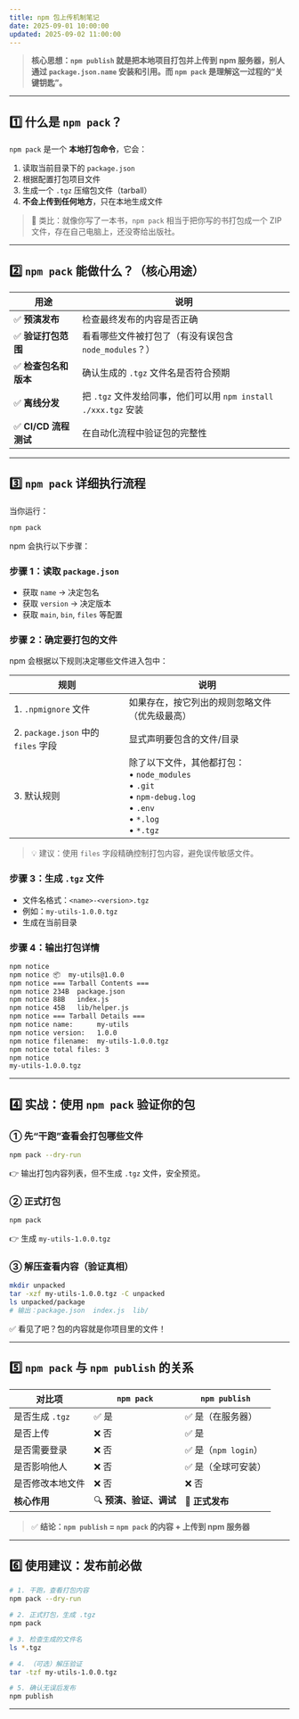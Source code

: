```yaml
---
title: npm 包上传机制笔记
date: 2025-09-01 10:00:00
updated: 2025-09-02 11:00:00
---
```

> **核心思想：`npm publish` 就是把本地项目打包并上传到 npm 服务器，别人通过 `package.json.name` 安装和引用。而 `npm pack` 是理解这一过程的“关键钥匙”。**

---

## 1️⃣ 什么是 `npm pack`？

`npm pack` 是一个 **本地打包命令**，它会：

1. 读取当前目录下的 `package.json`
2. 根据配置打包项目文件
3. 生成一个 `.tgz` 压缩包文件（tarball）
4. **不会上传到任何地方**，只在本地生成文件

> 🔧 类比：就像你写了一本书，`npm pack` 相当于把你写的书打包成一个 ZIP 文件，存在自己电脑上，还没寄给出版社。

---

## 2️⃣ `npm pack` 能做什么？（核心用途）

| 用途 | 说明 |
|------|------|
| ✅ **预演发布** | 检查最终发布的内容是否正确 |
| ✅ **验证打包范围** | 看看哪些文件被打包了（有没有误包含 `node_modules`？） |
| ✅ **检查包名和版本** | 确认生成的 `.tgz` 文件名是否符合预期 |
| ✅ **离线分发** | 把 `.tgz` 文件发给同事，他们可以用 `npm install ./xxx.tgz` 安装 |
| ✅ **CI/CD 流程测试** | 在自动化流程中验证包的完整性 |

---

## 3️⃣ `npm pack` 详细执行流程

当你运行：

```bash
npm pack
```

npm 会执行以下步骤：

### 步骤 1：读取 `package.json`
- 获取 `name` → 决定包名
- 获取 `version` → 决定版本
- 获取 `main`, `bin`, `files` 等配置

### 步骤 2：确定要打包的文件
npm 会根据以下规则决定哪些文件进入包中：

| 规则 | 说明 |
|------|------|
| 1. `.npmignore` 文件 | 如果存在，按它列出的规则忽略文件（优先级最高） |
| 2. `package.json` 中的 `files` 字段 | 显式声明要包含的文件/目录 |
| 3. 默认规则 | 除了以下文件，其他都打包：<br>• `node_modules`<br>• `.git`<br>• `npm-debug.log`<br>• `.env`<br>• `*.log`<br>• `*.tgz` |

> 💡 建议：使用 `files` 字段精确控制打包内容，避免误传敏感文件。

### 步骤 3：生成 `.tgz` 文件
- 文件名格式：`<name>-<version>.tgz`
- 例如：`my-utils-1.0.0.tgz`
- 生成在当前目录

### 步骤 4：输出打包详情
```bash
npm notice 
npm notice 📦  my-utils@1.0.0
npm notice === Tarball Contents === 
npm notice 234B  package.json
npm notice 88B   index.js
npm notice 45B   lib/helper.js
npm notice === Tarball Details === 
npm notice name:      my-utils
npm notice version:   1.0.0
npm notice filename:  my-utils-1.0.0.tgz
npm notice total files: 3
npm notice 
my-utils-1.0.0.tgz
```

---

## 4️⃣ 实战：使用 `npm pack` 验证你的包

### ① 先“干跑”查看会打包哪些文件
```bash
npm pack --dry-run
```
👉 输出打包内容列表，但不生成 `.tgz` 文件，安全预览。

### ② 正式打包
```bash
npm pack
```
👉 生成 `my-utils-1.0.0.tgz`

### ③ 解压查看内容（验证真相）
```bash
mkdir unpacked
tar -xzf my-utils-1.0.0.tgz -C unpacked
ls unpacked/package
# 输出：package.json  index.js  lib/
```
✅ 看见了吧？包的内容就是你项目里的文件！

---

## 5️⃣ `npm pack` 与 `npm publish` 的关系

| 对比项 | `npm pack` | `npm publish` |
|--------|-----------|---------------|
| 是否生成 `.tgz` | ✅ 是 | ✅ 是（在服务器） |
| 是否上传 | ❌ 否 | ✅ 是 |
| 是否需要登录 | ❌ 否 | ✅ 是（`npm login`） |
| 是否影响他人 | ❌ 否 | ✅ 是（全球可安装） |
| 是否修改本地文件 | ❌ 否 | ❌ 否 |
| **核心作用** | 🔍 **预演、验证、调试** | 🚀 **正式发布** |

> ✅ **结论：`npm publish` = `npm pack` 的内容 + 上传到 npm 服务器**

---

## 6️⃣ 使用建议：发布前必做

```bash
# 1. 干跑，查看打包内容
npm pack --dry-run

# 2. 正式打包，生成 .tgz
npm pack

# 3. 检查生成的文件名
ls *.tgz

# 4. （可选）解压验证
tar -tzf my-utils-1.0.0.tgz

# 5. 确认无误后发布
npm publish
```

---


